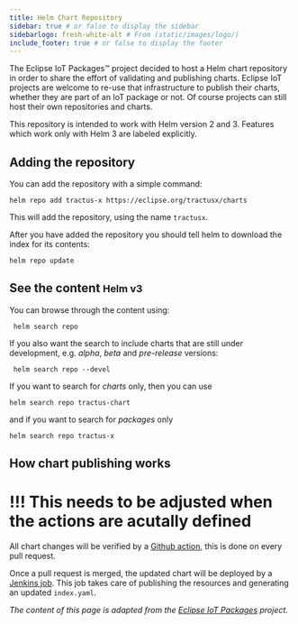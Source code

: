 ```yaml
---
title: Helm Chart Repository
sidebar: true # or false to display the sidebar
sidebarlogo: fresh-white-alt # From (static/images/logo/)
include_footer: true # or false to display the footer
---
```


The Eclipse IoT Packages™ project decided to host a Helm chart repository in order to share the
effort of validating and publishing charts. Eclipse IoT projects are welcome to re-use that
infrastructure to publish their charts, whether they are part of an IoT package or not. Of course
projects can still host their own repositories and charts.

This repository is intended to work with Helm version 2 and 3. Features which work only with Helm 3
are labeled explicitly.

## Adding the repository

You can add the repository with a simple command:

``
helm repo add tractus-x https://eclipse.org/tractusx/charts
``

This will add the repository, using the name `tractusx`.

After you have added the repository you should tell helm to download the index for its contents:

``
helm repo update
``

## See the content <small><span class="badge badge-secondary">Helm v3</span></small>

You can browse through the content using:

`` 
helm search repo
``   

If you also want the search to include charts that are still under development, e.g. *alpha*, *beta* and *pre-release* versions:

`` 
helm search repo --devel
``

If you want to search for *charts* only, then you can use

``
helm search repo tractus-chart
``

and if you want to search for *packages* only

``
helm search repo tractus-x
``

## How chart publishing works

# !!! This needs to be adjusted when the actions are acutally defined

All chart changes will be verified by a [Github action](https://github.com/eclipse/packages/actions), this is done on every pull request.

Once a pull request is merged, the updated chart will be deployed by a [Jenkins job](https://ci.eclipse.org/packages/job/Website/job/master/).
This job takes care of publishing the resources and generating an updated `index.yaml`.

*The content of this page is adapted from the [Eclipse IoT Packages](https://github.com/eclipse/packages) project.*
